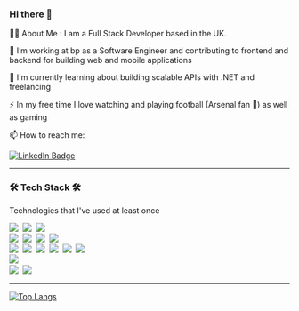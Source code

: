 ### Hi there 👋

<!--
**KelechiOdom10/kelechiodom10** is a ✨ _special_ ✨ repository because its `README.md` (this file) appears on your GitHub profile.

Here are some ideas to get you started:

- 🔭 I’m currently working on ...
- 🌱 I’m currently learning ...
- 👯 I’m looking to collaborate on ...
- 🤔 I’m looking for help with ...
- 💬 Ask me about ...
- 📫 How to reach me: ...
- 😄 Pronouns: ...
- ⚡ Fun fact: ...
-->

👨‍💻  About Me :
I am a Full Stack Developer based in the UK.

🔭 I’m working at bp as a Software Engineer and contributing to frontend and backend for building web and mobile applications

🌱 I'm currently learning about building scalable APIs with .NET and freelancing

⚡ In my free time I love watching and playing football (Arsenal fan 🥲) as well as gaming

📫 How to reach me: 

[<img src="https://img.shields.io/badge/LinkedIn-blue?style=for-the-badge&logo=linkedin&logoColor=white" alt="LinkedIn Badge"/>](https://www.linkedin.com/in/kelechi-odom-065308157/")

---
<h3>🛠 Tech Stack 🛠</h3>

<p> Technologies that I've used at least once </p>

<p>
  <img src="https://img.shields.io/badge/TypeScript-007acc?style=flat-square&logo=typescript&logoColor=white"/></a>&nbsp 
  <img src="https://img.shields.io/badge/Python-376E9D?style=flat-square&logo=Python&logoColor=white"/></a>&nbsp 
  <img src="https://img.shields.io/badge/c%23-%23239120.svg?style=flat-square&logo=c-sharp&logoColor=white"/></a>&nbsp
  <br>
  <img src="https://img.shields.io/badge/HTML-DE4B25?style=flat-square&logo=html5&logoColor=white"/></a>&nbsp 
  <img src="https://img.shields.io/badge/CSS-0F6BB4?style=flat-square&logo=css3&logoColor=white"/></a>&nbsp 
  <img src="https://img.shields.io/badge/React-58C2DF?style=flat-square&logo=react&logoColor=white"/></a>&nbsp 
  <img src="https://img.shields.io/badge/react_native-%2320232a.svg?style=flat-square&logo=react&logoColor=%2361DAFB"/></a>&nbsp 
  <br>
  <img src="https://img.shields.io/badge/NestJS-DA234B?style=flat-square&logo=NestJS&logoColor=white"/></a>&nbsp
  <img src="https://img.shields.io/badge/.NET-5C2D91?style=flat-square&logo=.net&logoColor=white"/></a>&nbsp
  <img src="https://img.shields.io/badge/Express-82C042?style=flat-square&logo=Express&logoColor=white"/></a>&nbsp 
  <img src="https://img.shields.io/badge/Prisma-3982CE?style=flat-square&logo=Prisma&logoColor=white"/></a>&nbsp 
  <img src="https://img.shields.io/badge/GraphQL-DC0193?style=flat-square&logo=GraphQL&logoColor=white"/></a>&nbsp 
  <img src="https://img.shields.io/badge/postgres-%23316192.svg?style=flat-square&logo=postgresql&logoColor=white"/></a>&nbsp 
  <br>
  <img src="https://img.shields.io/badge/-jest-%23C21325?style=flat-square&logo=jest&logoColor=white"/></a>&nbsp 
  <br>
  <img src="https://img.shields.io/badge/Docker-0897E5?style=flat-square&logo=docker&logoColor=white"/></a>&nbsp 
  <img src="https://img.shields.io/badge/azure-%230072C6.svg?style=flat-square&logo=microsoftazure&logoColor=white"/></a>&nbsp 
</p>

---

[![Top Langs](https://github-readme-stats.vercel.app/api/top-langs/?username=kelechiodom10&layout=compact&theme=tokyonight)](https://github.com/anuraghazra/github-readme-stats)
